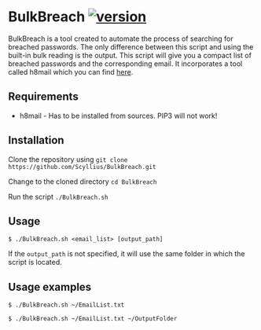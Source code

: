# BulkBreach [![version](https://img.shields.io/badge/version-1.0-red.svg)](https://semver.org)

BulkBreach is a tool created to automate the process of searching for breached passwords. The only difference between this script and using the built-in bulk reading is the output. This script will give you a compact list of breached passwords and the corresponding email. It incorporates a tool called h8mail which you can find [here](https://github.com/khast3x/h8mail).

## Requirements
* h8mail - Has to be installed from sources. PIP3 will not work!

## Installation
Clone the repository using `git clone https://github.com/Scyllius/BulkBreach.git`

Change to the cloned directory `cd BulkBreach`

Run the script `./BulkBreach.sh`

## Usage

```console
$ ./BulkBreach.sh <email_list> [output_path]
```

If the `output_path` is not specified, it will use the same folder in which the script is located.


## Usage examples

`$ ./BulkBreach.sh ~/EmailList.txt`

`$ ./BulkBreach.sh ~/EmailList.txt ~/OutputFolder`
